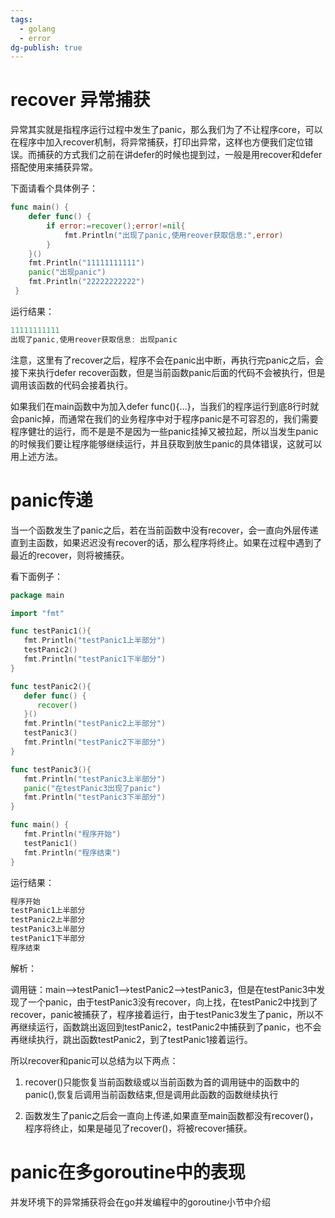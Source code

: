 ```yaml
---
tags:
  - golang
  - error
dg-publish: true
---
```

# recover 异常捕获

异常其实就是指程序运行过程中发生了panic，那么我们为了不让程序core，可以在程序中加入recover机制，将异常捕获，打印出异常，这样也方便我们定位错误。而捕获的方式我们之前在讲defer的时候也提到过，一般是用recover和defer搭配使用来捕获异常。

下面请看个具体例子：

```Go
func main() {         
    defer func() {                 
        if error:=recover();error!=nil{   
            fmt.Println("出现了panic,使用reover获取信息:",error)   
        }         
    }()         
    fmt.Println("11111111111")        
    panic("出现panic")         
    fmt.Println("22222222222") 
 }
```

运行结果：

```Go
11111111111
出现了panic,使用reover获取信息: 出现panic
```

注意，这里有了recover之后，程序不会在panic出中断，再执行完panic之后，会接下来执行defer recover函数，但是当前函数panic后面的代码不会被执行，但是调用该函数的代码会接着执行。

如果我们在main函数中为加入defer func(){...}，当我们的程序运行到底8行时就会panic掉，而通常在我们的业务程序中对于程序panic是不可容忍的，我们需要程序健壮的运行，而不是是不是因为一些panic挂掉又被拉起，所以当发生panic的时候我们要让程序能够继续运行，并且获取到放生panic的具体错误，这就可以用上述方法。

# panic传递

当一个函数发生了panic之后，若在当前函数中没有recover，会一直向外层传递直到主函数，如果迟迟没有recover的话，那么程序将终止。如果在过程中遇到了最近的recover，则将被捕获。

看下面例子：

```Go
package main

import "fmt"

func testPanic1(){
   fmt.Println("testPanic1上半部分")
   testPanic2()
   fmt.Println("testPanic1下半部分")
}

func testPanic2(){
   defer func() {
      recover()
   }()
   fmt.Println("testPanic2上半部分")
   testPanic3()
   fmt.Println("testPanic2下半部分")
}

func testPanic3(){
   fmt.Println("testPanic3上半部分")
   panic("在testPanic3出现了panic")
   fmt.Println("testPanic3下半部分")
}

func main() {
   fmt.Println("程序开始")
   testPanic1()
   fmt.Println("程序结束")
}
```

运行结果：

```Go
程序开始
testPanic1上半部分
testPanic2上半部分
testPanic3上半部分
testPanic1下半部分
程序结束
```

解析：

调用链：main-->testPanic1-->testPanic2-->testPanic3，但是在testPanic3中发现了一个panic，由于testPanic3没有recover，向上找，在testPanic2中找到了recover，panic被捕获了，程序接着运行，由于testPanic3发生了panic，所以不再继续运行，函数跳出返回到testPanic2，testPanic2中捕获到了panic，也不会再继续执行，跳出函数testPanic2，到了testPanic1接着运行。

所以recover和panic可以总结为以下两点：

1.  recover()只能恢复当前函数级或以当前函数为首的调用链中的函数中的panic(),恢复后调用当前函数结束,但是调用此函数的函数继续执行
    
2.  函数发生了panic之后会一直向上传递,如果直至main函数都没有recover()，程序将终止，如果是碰见了recover()，将被recover捕获。
    

# panic在多goroutine中的表现

并发环境下的异常捕获将会在go并发编程中的goroutine小节中介绍